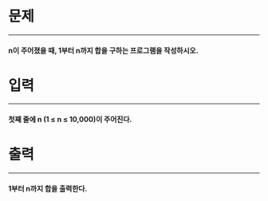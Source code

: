 # 문제
---
#### n이 주어졌을 때, 1부터 n까지 합을 구하는 프로그램을 작성하시오.

# 입력
---
#### 첫째 줄에 n (1 ≤ n ≤ 10,000)이 주어진다.

# 출력
---
#### 1부터 n까지 합을 출력한다.